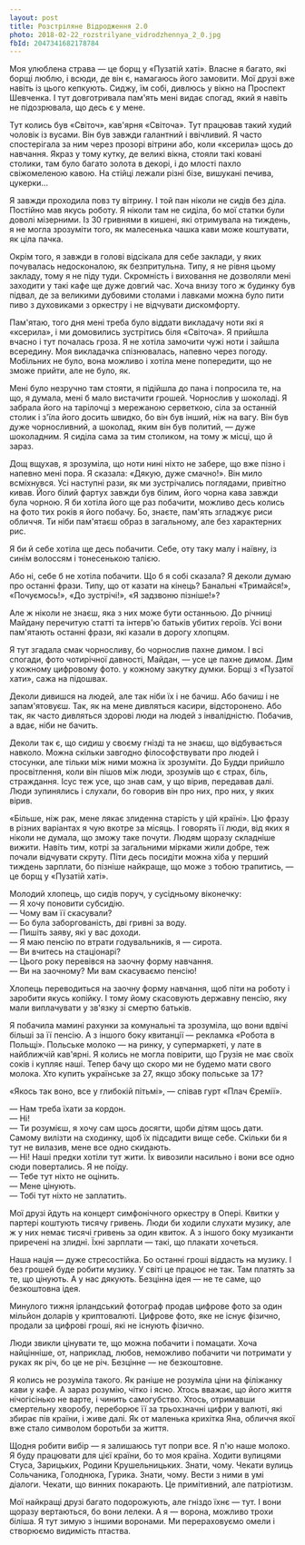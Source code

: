 ```yaml
---
layout: post
title: Розстріляне Відродження 2.0
photo: 2018-02-22_rozstrilyane_vidrodzhennya_2_0.jpg
fbId: 2047341682178784
---
```


Моя улюблена страва — це борщ у «Пузатій хаті». Власне я багато, які борщі люблю, і всюди, де він є, намагаюсь його замовити. Мої друзі вже навіть із цього кепкують. Сиджу, їм собі, дивлюсь у вікно на Проспект Шевченка. І тут довготривала пам'ять мені видає спогад, який я навіть не підозрювала, що десь є у мене. 

<!--more-->

Тут колись був «Світоч», кав'ярня «Світоча». Тут працював такий худий чоловік із вусами. Він був завжди галантний і ввічливий. Я часто спостерігала за ним через прозорі вітрини або, коли «ксерила» щось до навчання. Якраз у тому кутку, де великі вікна, стояли  такі ковані столики, там було багато золота в декорі, і до млості пахло свіжомеленою кавою. На стійці лежали різні бізе, вишукані печива, цукерки...

Я завжди проходила повз ту вітрину. І той пан ніколи не сидів без діла. Постійно мав якусь роботу. Я ніколи там не сиділа, бо мої статки були доволі мізерними. Із 30 гривнями в кишені, які отримувала на тиждень, я не могла зрозуміти того, як малесенька чашка кави може коштувати, як ціла пачка.

Окрім того, я завжди в голові відсікала для себе заклади, у яких почувалась недосконалою, як безпритульна. Типу, я не рівня цьому закладу, тому я не піду туди. Скромність і виховання не дозволяли мені заходити у такі кафе ще дуже довгий час. Хоча внизу того ж будинку був підвал, де за великими дубовими столами і лавками можна було пити пиво з духовиками з оркестру і не відчувати дискомфорту. 

Пам'ятаю, того дня мені треба було віддати викладачу ноти які я «ксерила», і ми домовились зустрітись біля «Світоча». Я прийшла вчасно і тут почалась гроза. Я не хотіла замочити чужі ноти і зайшла всередину. Моя викладачка спізнювалась, напевно через погоду. Мобільних не було, вона можливо і хотіла мене попередити, що не зможе прийти, але не було, як. 

Мені було незручно там стояти, я підійшла до пана і попросила те, на що, я думала, мені б мало вистачити грошей. Чорнослив у шоколаді. Я забрала його на тарілочці з мережаною серветкою, сіла за останній столик і з'їла його досить швидко, бо він був інший, ніж на вагу. Він був дуже чорносливний, а шоколад, яким він був политий, — дуже шоколадним. Я сиділа сама за тим столиком, на тому ж місці, що й зараз.

Дощ вщухав, я зрозуміла, що ноти нині ніхто не забере, що вже пізно і напевно мені пора. Я сказала: «Дякую, дуже смачно!». Він мило всміхнувся. Усі наступні рази, як ми зустрічались поглядами, привітно кивав. Його білий фартух завжди був білим, його чорна кава завжди була чорною. Я би хотіла його ще раз побачити, можливо десь колись на фото тих років я його побачу. Бо, знаєте, пам'ять згладжує риси обличчя. Ти ніби пам'ятаєш образ в загальному, але без характерних рис.

Я би й себе хотіла ще десь побачити. Себе, оту таку малу і наївну, із синім волоссям і тонесенькою талією.

Або ні, себе б не хотіла побачити. Що б я собі сказала? Я деколи думаю про останні фрази. Типу, що от казати на кінець? Банальні «Тримайся!», «Почуємось!», «До зустрічі!», «Я задзвоню пізніше!»?

Але ж ніколи не знаєш, яка з них може бути останньою. До річниці Майдану перечитую статті та інтерв'ю батьків убитих героїв. Усі вони пам'ятають останні фрази, які казали в дорогу хлопцям. 

Я тут згадала смак чорносливу, бо чорнослив пахне димом. І всі спогади, фото чотирічної давності, Майдан, — усе це пахне димом. Дим у кожному цифровому фото. у кожному закутку думки. Борщі з «Пузатої хати», сажа на підошвах.

Деколи дивишся на людей, але так ніби їх і не бачиш. Або бачиш і не запам'ятовуєш. Так, як на мене дивляться касири, відсторонено. Або так, як часто дивляться здорові люди на людей з інвалідністю. Побачив, а вдає, ніби не бачить. 

Деколи так є, що сидиш у своєму гнізді та не знаєш, що  відбувається навколо. Можна скільки завгодно філософствувати про людей і стосунки, але тільки між ними можна їх зрозуміти. До Будди прийшло просвітлення, коли він пішов між люди, зрозумів що є страх, біль, страждання. Ісус теж усе, що знав сам, у що вірив, передавав далі. Люди зупинялись і слухали, бо говорив він про них, про них, у яких вірив.

«Більше, ніж рак, мене лякає злиденна старість у цій країні». Цю фразу в різних варіантах я чую вкотре за місяць. І говорять її люди, від яких я ніколи не думала, що зможу таке почути. Людям щоразу складніше вижити. Навіть тим, котрі за загальними мірками жили добре, теж почали  відчувати скруту. Піти десь посидіти можна хіба у перший тиждень зарплати, бо пізніше найкраще, що може з тобою трапитись, — це борщ у «Пузатій хаті».

Молодий хлопець, що сидів поруч, у сусідньому віконечку:<br/>
— Я хочу поновити субсидію.<br/>
— Чому вам її скасували?<br/>
— Бо була заборгованість, дві гривні за воду.<br/>
— Пишіть заяву, які у вас доходи.<br/>
— Я маю пенсію по втрати годувальників, я — сирота.<br/>
— Ви вчитесь на стаціонарі?<br/>
— Цього року перевівся на заочну форму навчання.<br/>
— Ви на заочному? Ми вам скасуваємо пенсію!

Хлопець переводиться на заочну форму навчання, щоб піти на роботу і заробити якусь копійку. І тому йому скасовують державну пенсію, яку мали виплачувати у зв'язку зі смертю батьків.

Я побачила мамині рахунки за комунальні та зрозуміла, що вони вдвічі більші за її пенсію. А з іншого боку квитанції — рекламка «Робота в Польщі». Польське молоко — на ринку, у супермаркеті, у лате в найближчій кав'ярні. Я колись не могла повірити, що Грузія не має своїх соків і купляє наші. Тепер бачу що скоро ми не будемо мати свого молока. Хто купить українське за 27, якщо збоку польське за 17?

«Якось так воно, все у глибокій пітьмі», — співав гурт «Плач Єремії».

— Нам треба їхати за кордон.<br/>
— Ні!<br/>
— Ти розумієш, я хочу сам щось досягти, щоби дітям щось дати. Самому вилізти на сходинку, щоб їх підсадити вище себе. Скільки би я тут не вилазив, мене все одно скидають.<br/>
— Ні! Наші предки хотіли тут жити. Їх вивозили насильно і вони все одно сюди повертались. Я не поїду.<br/>
— Тебе тут ніхто не оцінить.<br/>
— Мене цінують.<br/>
— Тобі тут ніхто не заплатить.<br/>

Мої друзі йдуть на концерт симфонічного оркестру в Опері. Квитки у партері коштують тисячу гривень. Люди би ходили слухати музику, але ж у них немає тисячі гривень за один квиток. А з іншого боку музиканти приречені на злидні. Їхні зарплати — такі, що плакати хочеться.

Наша нація — дуже стресостійка. Бо останні гроші віддасть на музику. І без грошей буде робити музику. У світі це працює не так. Там платять за те, що цінують. А у нас дякують. Безцінна ідея — не те саме, що безкоштовна ідея.

Минулого тижня ірландський фотограф продав цифрове фото за один мільйон доларів у криптовалюті. Цифрове фото, яке не існує фізично, продали за цифрові гроші, які не існують фізично.

Люди звикли цінувати те, що можна побачити і помацати. Хоча найцінніше, от, наприклад, любов, неможливо побачити чи потримати у руках як річ, бо це не річ. Безцінне — не безкоштовне.

Я колись не розуміла такого. Як раніше не розуміла ціни на філіжанку кави у кафе. А зараз розумію, чітко і ясно. Хтось вважає, що його життя нічогісінько не варте, і чинить самогубство. Хтось, отримавши смертельну хворобу, переборює її за трьохзначні цифри у валюті, які збирає пів країни, і живе далі. Як от маленька крихітка Яна, обличчя якої вже стало символом боротьби за життя.

Щодня робити вибір — я залишаюсь тут попри все. Я п'ю наше молоко. Я буду працювати для цієї країни, бо то моя країна. Ходити вулицями Стуса, Зарицьких, Родини Крушельницьких. Знати, чому. Чекати вулиць Сольчаника, Голоднюка, Гурика. Знати, чому. Вести з ними в умі діалоги. Чекати, що винних покарають. Це примітивний, але патріотизм. 

Мої найкращі друзі багато подорожують, але гніздо їхнє — тут. І вони щоразу вертаються, бо вони лелеки. А я — ворона, можливо трохи біліша. Я тут зимую з іншими  воронами. Ми перераховуємо омели і створюємо видимість птаства.